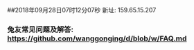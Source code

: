 ##2018年09月28日07时12分07秒 新址: 159.65.15.207
### 兔友常见问题及解答: https://github.com/wanggonging/d/blob/w/FAQ.md

